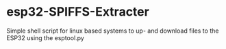 # esp32-SPIFFS-Extracter
Simple shell script for linux based systems to up- and download files to the ESP32 using the esptool.py
